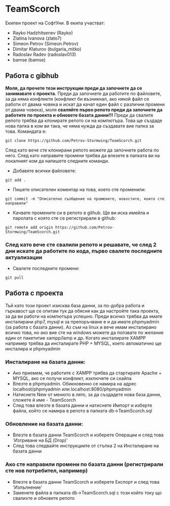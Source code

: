 # TeamScorch
Екипен проект на СофтУни. В екипа участват: 
* Rayko Hadzhitsenev (Rayko)
* Zlatina Ivanova (zlato7)
* Simeon Petrov (Simeon.Petrov)
* Dimitar Klaturov (bulgaria_mitko)
* Radoslav Radev (radoslav013)
* bamse (bamse)

## Работа с gibhub
**Моля, да прочете тези инструкции преди да започнете да се занимавате с проекта.** Преди да започнете да работите по файловете, за да няма конфликти (конфликт би възникнал, ако някой файл се работи от двама човека и искат да качат един файл с различни промени от двама човека), моля **сваляйте първо репото преди да започнете да работите по проекта и обновете базата данни!!!** Преди да свалите репото трябва да клонирате репото си на компютъра. Това ще създаде нова папка в ком ви така, че няма нужда да създавате вие папка за това. Командата е:
```
git clone https://github.com/Petrov-Stormwing/TeamScorch.git
```
След като вече сте клонирани репото можете да започнете работа по него. След като направите промени трябва да влезете в папката ви на локалният ком да напишете следните команди. 
- Добавяте всички файловете:
```
git add .
```
- Пишете описателен коментар на това, което сте променили:
```
git commit -m "Описателно съобщение на промените, новостите, които сте направили"
```
- Качвате промените си в репото в github. Ще ви иска имейла и паролата с която сте се регистрирали в github:
```
git remote add origin https://github.com/Petrov-Stormwing/TeamScorch.git
```

### След като вече сте свалили репото и решавате, че след 2 дни искате да работите по кода, първо свалете последните актуализации
- Свалете последните промени:
```
git pull
```

## Работа с проекта
Тъй като този проект изисква база данни, за по-добра работа и гъркавост ще се опитам тук да обясня как да настройте така проекта, за да ви работи на компютъра успешно. Преди всичко трябва да имате инсталирани php7, mysql и за препоръчване е и да имате phpmyadmin (за работа с базата данни). Аз съм на linux и вече имам инсталирано всичко това, но ако вие сте на windows можете да ползвате по желание един от пакетитие xampp/lamp и др. Когато инсталирате XAMPP например трябва да инсталирате PHP + MYSQL, което автоматично ще инсталира и phpmyadmin
### Инсталиране на базата данни:
- Ако приемем, че работите с XAMPP трябва да стартирате Apache + MYSQL, ако се получи конфликт, изключете си скайпа
- Влезте в phpmyadmin. Обикновенно се намира на адрес localhost/phpmyadmin или localhost:8080/phpmyadmin 
- Натиснете New от менюто в лято, за да създадете нова база данни, сложете й име - TeamScorch
- След това влезте в базата данни и натиснете Импорт и изберте файла, който се намира в репото в папката db->TeamScorch.sql
### Обновление на базата данни:
- Влезте в базата данни TeamScorch и изберете Операции и след това 'Изтриване на БД (Drop)' 
- След това следвайте инструкциите от стъпка 2 на Инсталиране на базата данни
### Ако сте направили промени по базата данни (регистрирали сте нов потребител, например)
- Влезте в базата данни TeamScorch и изберете Експорт и след това 'Изпълнение'
- Заменете файла в папката db->TeamScorch.sql с този който току що свалихте и обновете репото
